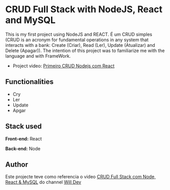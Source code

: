 # CRUD Full Stack with NodeJS, React and MySQL

This is my first project using NodeJS and REACT. É um CRUD simples (CRUD is an acronym for fundamental operations in any system that interacts with a bank: Create (Criar), Read (Ler), Update (Atualizar) and Delete (Apagar)).
The intention of this project was to familiarize me with the language and with FrameWork.

- Project video: [Primeiro CRUD Nodejs com React](https://youtu.be/-ZlWWKQep00)


## Functionalities

- Cry
- Ler
- Update
- Apgar


## Stack used

**Front-end:** React

**Back-end:** Node


## Author

Este projecte teve como referencia o video [CRUD Full Stack com Node, React & MySQL](https://youtu.be/voXTVTW73E8?si=3uyeQY1rnqW6ExoJ) do channel [
Will Dev](https://www.youtube.com/@will_dev/)
